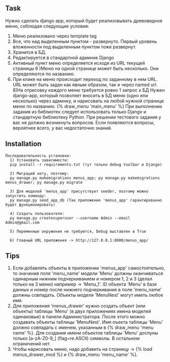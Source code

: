 ## Task
Нужно сделать django app, который будет реализовывать древовидное меню, соблюдая следующие условия:
1) Меню реализовано через template tag
2) Все, что над выделенным пунктом - развернуто. Первый уровень вложенности под выделенным пунктом тоже развернут.
3) Хранится в БД.
4) Редактируется в стандартной админке Django
5) Активный пункт меню определяется исходя из URL текущей страницы
6 )Меню на одной странице может быть несколько. Они определяются по названию.
7) При клике на меню происходит переход по заданному в нем URL. URL может быть задан как явным образом, так и через named url.
8)На отрисовку каждого меню требуется ровно 1 запрос к БД
 Нужен django-app, который позволяет вносить в БД меню (одно или несколько) через админку, и нарисовать на любой нужной странице меню по названию.
 {% draw_menu 'main_menu' %}
 При выполнении задания из библиотек следует использовать только Django и стандартную библиотеку Python.
При решении тестового задания у вас не должно возникнуть вопросов. Если появляются вопросы, вероятнее всего, у вас недостаточно знаний.

## Installation
```
Последовательность установки:
  1) Установить зависимости: 
  pip install -r requirements.txt (тут только debug toolbar и Django)
  
  2) Миграций нету, поэтому:
  py manage.py makemigrations menus_app; py manage.py makemigrations menus_drawer; py manage.py migrate

  3) Для моделей 'menus_app' присутствует seeder, поэтому можно запустить команду:
  py manage.py seed_app_db (Так приложение 'menus_app' гарантированно будет функционировать)

  4) Создать пользователя:
  py manage.py createsuperuser --username Admin --email Admin@gmail.com

  5) Переменные окружения не требуются, Debug выставлен в True

  6) Главный URL приложения -> http://127.0.0.1:8000/menus_app/
```

## Tips
1) Если добавлять объекты в приложении 'menus_app' самостоятельно, то значения поля 'menu_name' модели 
'Menu' должны оканчиваться одинарным нижним подчеркиванием и номером 1, 2 и 3 (делал только на 3 меню)
например -> 'Menu_1'. ID объекта 'Menu' в базе данных и номер после нижнего подчеркивания 
в поле 'menu_name' должны совпадать. Объекты модели 'MenuNest' могут иметь любое имя.
2) Для приложения 'menus_drawer' нужно создать объект (или объекты) таблицы 'Menu' (в двух приложениях имена
моделей одинаковые) в панели Администратора. После этого можно создавать объекты таблицы 'MenuNest'.
Имя оъекта таблицы 'Menu' должно совпадать с именем, указанным в {% draw_menu 'menu name' %}. Для создания имени
объектов таблицы 'Menu' доспуны только [a-zA-Z0-9_] (flag=re.ASCII) символы. В остальном ограничений нет.
3) Чтобы нарисовать меню, надо добавить на страницу -> {% load menus_drawer_mod %} и {% draw_menu 'menu_name' %}.
